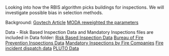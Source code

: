 Looking into how the RBIS algorithm picks buildings for inspections. We will investigate possible bias in selection methods. 

Background: 
[Govtech Article](https://www.govtech.com/public-safety/New-York-City-Fights-Fire-with-Data.html)
[MODA reweighted the parameters](https://www1.nyc.gov/site/analytics/initiatives/supporting-operations.page)

Data - Risk Based Inspection Data and Mandatory Inspections files are included in Data folder: 
[Risk Based Inspection Data](https://data.cityofnewyork.us/Public-Safety/Risk-Based-Inspections-RBIS-/itd7-gx3g) 
[Bureau of Fire Prevention Inspections Data](https://data.cityofnewyork.us/Public-Safety/Bureau-of-Fire-Prevention-Inspections/ssq6-fkht/data) 
[Mandatory Inspections by Fire Companies](https://data.cityofnewyork.us/Public-Safety/Mandatory-Inspections-by-Fire-Companies/kfgh-h6re/data)
[Fire incident dispatch data](https://data.cityofnewyork.us/Public-Safety/Fire-Incident-Dispatch-Data/8m42-w767/data)
[PLUTO Data](https://www1.nyc.gov/site/planning/data-maps/open-data/dwn-pluto-mappluto.page)


